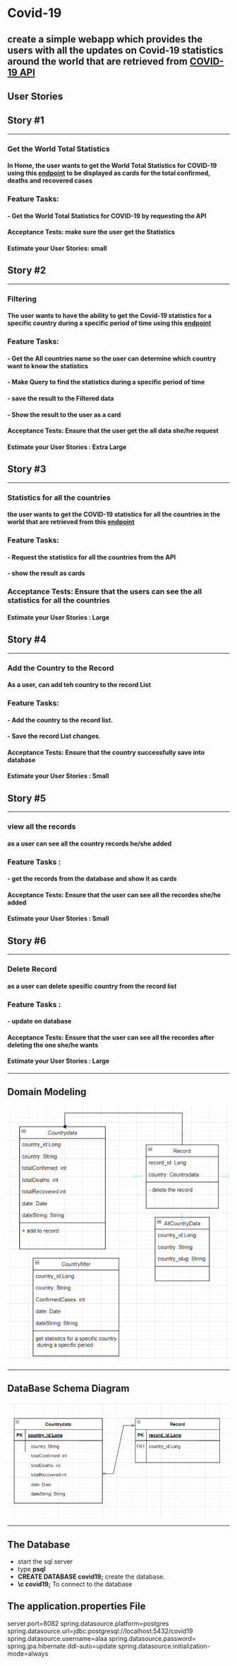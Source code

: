 # Covid-19  

## create a simple webapp which provides the users with all the updates on Covid-19 statistics around the world that are retrieved from [COVID-19 API](https://documenter.getpostman.com/view/10808728/SzS8rjbc#27454960-ea1c-4b91-a0b6-0468bb4e6712)

## **User Stories**  

## **Story #1**

----------------------------------------------------------------------------------------------------------------------------------------

### **Get the World Total Statistics**  

#### In **Home**, the user wants to get the World Total Statistics for COVID-19 using this [endpoint](https://api.covid19api.com/world/total) to be displayed as cards for the total confirmed, deaths and recovered cases  

### **Feature Tasks:**

#### **- Get the World Total Statistics for COVID-19 by requesting the API**  

#### **Acceptance Tests:** make sure the user get the Statistics  

#### Estimate your User Stories: small  

## **Story #2**  

----------------------------------------------------------------------------------------------------------------------------------------

### **Filtering**  

#### The user wants to have the ability to get the Covid-19 statistics for a specific country during a specific period of time using this [endpoint](https://api.covid19api.com/country/south-africa/status/confirmed?from=2020-03-01T00:00:00Z&to=2020-04-01T00:00:00Z)  

### **Feature Tasks:**  

#### **- Get the All countries name so the user can determine which country want to know the statistics**  

#### **- Make Query to find the statistics during a specific period of time**  

#### **- save the result to the Filtered data**  

#### **- Show the result to the user as a card**  

#### **Acceptance Tests:** Ensure that the user get the all data she/he request  

#### Estimate your User Stories : Extra Large  

## **Story #3**  

----------------------------------------------------------------------------------------------------------------------------------------

### **Statistics for all the countries**

#### the user wants to get the COVID-19 statistics for all the countries in the world that are retrieved from this [endpoint](https://api.covid19api.com/summary)  

### **Feature Tasks:**  

#### **- Request the statistics for all the countries from the API**  

#### **- show the result as cards**

### **Acceptance Tests:** Ensure that the users can see the all statistics for all the countries  

#### Estimate your User Stories : Large  

## **Story #4**

----------------------------------------------------------------------------------------------------------------------------------------

### **Add the Country to the Record**

#### As a user, can add teh country to the record List  

### **Feature Tasks:**

#### **- Add the country  to the record list.**

#### **- Save the record List changes.**

#### **Acceptance Tests:** Ensure that the country  successfully save into database

#### Estimate your User Stories : Small  

## **Story #5**

----------------------------------------------------------------------------------------------------------------------------------------  

### **view all the records**  

#### as a user can see all the country records he/she added  

### **Feature Tasks :**

#### **- get the records from the database and show it as cards**

#### **Acceptance Tests:** Ensure that the user can see all the recordes she/he added  

#### Estimate your User Stories : Small  

## **Story #6**  

----------------------------------------------------------------------------------------------------------------------------------------  

### **Delete Record**

#### as a user can delete spesific country from the record list  

### **Feature Tasks :**

#### **- update on database**  

#### **Acceptance Tests:** Ensure that the user can see all the recordes after deleting the one she/he wants  

#### Estimate your User Stories : Large

----------------------------------------------------------------------------------------------------------------------------------------

## Domain Modeling

![DomainModeling](./Images/DomainModeling.PNG)

----------------------------------------------------------------------------------------------------------------------------------------

## DataBase Schema Diagram

![DataBaseSchemaDiagram](./Images/DataBaseSchemaDiagram.PNG)
  
----------------------------------------------------------------------------------------------------------------------------------------
  
## The Database

* start the sql server  
* type **psql**  
* **CREATE DATABASE covid19;** create the database.
* **\c covid19;** To connect to the database  
  
## The application.properties File

server.port=8082
spring.datasource.platform=postgres
spring.datasource.url=jdbc:postgresql://localhost:5432/covid19
spring.datasource.username=alaa
spring.datasource.password=
spring.jpa.hibernate.ddl-auto=update
spring.datasource.initialization-mode=always
